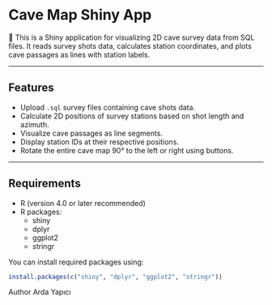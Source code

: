 # Cave Map Shiny App

📐 This is a Shiny application for visualizing 2D cave survey data from SQL files. It reads survey shots data, calculates station coordinates, and plots cave passages as lines with station labels.

------------------------------------------------------------------------

## Features

-   Upload `.sql` survey files containing cave shots data.
-   Calculate 2D positions of survey stations based on shot length and azimuth.
-   Visualize cave passages as line segments.
-   Display station IDs at their respective positions.
-   Rotate the entire cave map 90° to the left or right using buttons.

------------------------------------------------------------------------

## Requirements

-   R (version 4.0 or later recommended)
-   R packages:
    -   shiny
    -   dplyr
    -   ggplot2
    -   stringr

You can install required packages using:

``` r
install.packages(c("shiny", "dplyr", "ggplot2", "stringr"))
```

Author 
Arda Yapıcı
